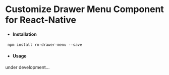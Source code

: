 # Customize Drawer Menu Component for React-Native

 - #### Installation
<code> npm install rn-drawer-menu --save </code>



- #### Usage
under development...
